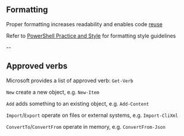 <!-- .slide: id="formatting" -->

## Formatting

Proper formatting increases readability and enables code [reuse](#/scope)

Refer to [PowerShell Practice and Style](https://poshcode.gitbooks.io/powershell-practice-and-style/Style-Guide/Code-Layout-and-Formatting.html) for formatting style guidelines

--

<!-- .slide: id="verbs" -->

## Approved verbs

Microsoft provides a list of approved verb: `Get-Verb`

`New` create a new object, e.g. `New-Item`

`Add` adds something to an existing object, e.g. `Add-Content`

`Import`/`Export` operate on files or external systems, e.g. `Import-CliXml`

`ConvertTo`/`ConvertFrom` operate in memory, e.g. `ConvertFrom-Json`

